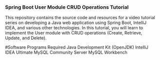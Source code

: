 ### Spring Boot User Module CRUD Operations Tutorial
This repository contains the source code and resources for a video tutorial series on developing a Java web application using Spring Boot, IntelliJ IDEA, and various other technologies. 
In this tutorial, you will learn to implement the User module with CRUD operations (Create, Retrieve, Update, and Delete).

#Software Programs Required
Java Development Kit (OpenJDK)
IntelliJ IDEA Ultimate
MySQL Community Server
MySQL Workbench
